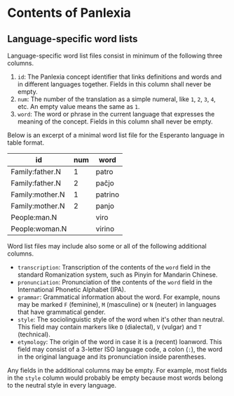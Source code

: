# Contents of Panlexia

## Language-specific word lists

Language-specific word list files consist in minimum of the following three columns.

1. `id`: The Panlexia concept identifier that links definitions and words and in different languages together.
   Fields in this column shall never be empty.
2. `num`: The number of the translation as a simple numeral, like `1`, `2`, `3`, `4`, etc.
   An empty value means the same as `1`.
3. `word`: The word or phrase in the current language that expresses the meaning of the concept.
   Fields in this column shall never be empty.

Below is an excerpt of a minimal word list file for the Esperanto language in table format.

| id                 | num | word               |
|--------------------|-----|--------------------|
| Family:father.N    | 1   | patro              |
| Family:father.N    | 2   | paĉjo              |
| Family:mother.N    | 1   | patrino            |
| Family:mother.N    | 2   | panjo              |
| People:man.N       |     | viro               |
| People:woman.N     |     | virino             |

Word list files may include also some or all of the following additional columns.

- `transcription`: Transcription of the contents of the `word` field in the standard Romanization system,
   such as Pinyin for Mandarin Chinese.
- `pronunciation`: Pronunciation of the contents of the `word` field in the International Phonetic Alphabet (IPA).
- `grammar`: Grammatical information about the word.
   For example, nouns may be marked `F` (feminine), `M` (masculine) or `N` (neuter) in languages that have grammatical gender.
- `style`: The sociolinguistic style of the word when it's other than neutral.
   This field may contain markers like `D` (dialectal), `V` (vulgar) and `T` (technical).
- `etymology`: The origin of the word in case it is a (recent) loanword.
   This field may consist of a 3-letter ISO language code, a colon (`:`), the word in the original language and its pronunciation inside parentheses.

Any fields in the additional columns may be empty.
For example, most fields in the `style` column would probably be empty
because most words belong to the neutral style in every language.
